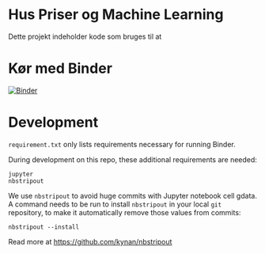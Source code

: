 # Hus Priser og Machine Learning
Dette projekt indeholder kode som bruges til at 

# Kør med Binder
[![Binder](https://mybinder.org/badge_logo.svg)](https://mybinder.org/v2/gh/DatalogiForAlle/Hus-Priser-og-Machine-Learning/binder?filepath=housing.ipynb)

# Development

`requirement.txt` only lists requirements necessary for running Binder.

During development on this repo, these additional requirements are needed:

```
jupyter
nbstripout
```

We use `nbstripout` to avoid huge commits with Jupyter notebook cell
gdata. A command needs to be run to install `nbstripout` in your local
`git` repository, to make it automatically remove those values from
commits:

```
nbstripout --install
```

Read more at https://github.com/kynan/nbstripout
